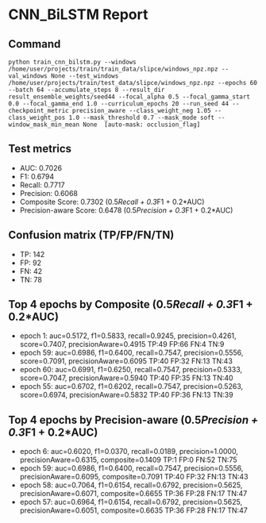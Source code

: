 # CNN_BiLSTM Report

## Command
```
python train_cnn_bilstm.py --windows /home/user/projects/train/train_data/slipce/windows_npz.npz --val_windows None --test_windows /home/user/projects/train/test_data/slipce/windows_npz.npz --epochs 60 --batch 64 --accumulate_steps 8 --result_dir result_ensemble_weights/seed44 --focal_alpha 0.5 --focal_gamma_start 0.0 --focal_gamma_end 1.0 --curriculum_epochs 20 --run_seed 44 --checkpoint_metric precision_aware --class_weight_neg 1.05 --class_weight_pos 1.0 --mask_threshold 0.7 --mask_mode soft --window_mask_min_mean None  [auto-mask: occlusion_flag]
```

## Test metrics
- AUC: 0.7026
- F1: 0.6794
- Recall: 0.7717
- Precision: 0.6068
- Composite Score: 0.7302 (0.5*Recall + 0.3*F1 + 0.2*AUC)
- Precision-aware Score: 0.6478 (0.5*Precision + 0.3*F1 + 0.2*AUC)
## Confusion matrix (TP/FP/FN/TN)
- TP: 142
- FP: 92
- FN: 42
- TN: 78

## Top 4 epochs by Composite (0.5*Recall + 0.3*F1 + 0.2*AUC)
- epoch 1: auc=0.5172, f1=0.5833, recall=0.9245, precision=0.4261, score=0.7407, precisionAware=0.4915  TP:49 FP:66 FN:4 TN:9
- epoch 59: auc=0.6986, f1=0.6400, recall=0.7547, precision=0.5556, score=0.7091, precisionAware=0.6095  TP:40 FP:32 FN:13 TN:43
- epoch 60: auc=0.6991, f1=0.6250, recall=0.7547, precision=0.5333, score=0.7047, precisionAware=0.5940  TP:40 FP:35 FN:13 TN:40
- epoch 55: auc=0.6702, f1=0.6202, recall=0.7547, precision=0.5263, score=0.6974, precisionAware=0.5832  TP:40 FP:36 FN:13 TN:39

## Top 4 epochs by Precision-aware (0.5*Precision + 0.3*F1 + 0.2*AUC)
- epoch 6: auc=0.6020, f1=0.0370, recall=0.0189, precision=1.0000, precisionAware=0.6315, composite=0.1409  TP:1 FP:0 FN:52 TN:75
- epoch 59: auc=0.6986, f1=0.6400, recall=0.7547, precision=0.5556, precisionAware=0.6095, composite=0.7091  TP:40 FP:32 FN:13 TN:43
- epoch 58: auc=0.7064, f1=0.6154, recall=0.6792, precision=0.5625, precisionAware=0.6071, composite=0.6655  TP:36 FP:28 FN:17 TN:47
- epoch 57: auc=0.6964, f1=0.6154, recall=0.6792, precision=0.5625, precisionAware=0.6051, composite=0.6635  TP:36 FP:28 FN:17 TN:47
